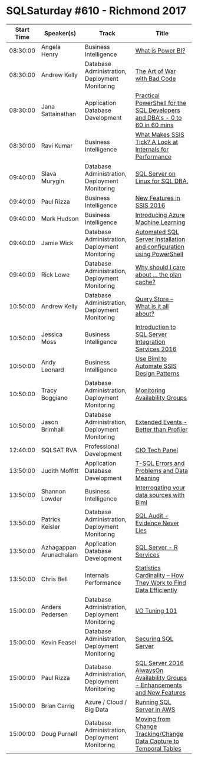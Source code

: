 # SQLSaturday #610 - Richmond 2017
Start Time|Speaker(s)|Track|Title
---|---|---|---
08:30:00|Angela Henry|Business Intelligence|[What is Power BI?](57575.md)
08:30:00|Andrew Kelly|Database Administration, Deployment  Monitoring|[The Art of War with Bad Code](57591.md)
08:30:00|Jana Sattainathan|Application  Database Development|[Practical PowerShell for the SQL Developers and DBA's - 0 to 60 in 60 mins](59601.md)
08:30:00|Ravi Kumar|Business Intelligence|[What Makes SSIS Tick? A Look at Internals for Performance](59841.md)
09:40:00|Slava Murygin|Database Administration, Deployment  Monitoring|[SQL Server on Linux for SQL DBA.](57470.md)
09:40:00|Paul Rizza|Business Intelligence|[New Features in SSIS 2016](57767.md)
09:40:00|Mark Hudson|Business Intelligence|[Introducing Azure Machine Learning](59542.md)
09:40:00|Jamie Wick|Database Administration, Deployment  Monitoring|[Automated SQL Server installation and configuration using PowerShell](59756.md)
09:40:00|Rick Lowe|Database Administration, Deployment  Monitoring|[Why should I care about ... the plan cache?](59875.md)
10:50:00|Andrew Kelly|Database Administration, Deployment  Monitoring|[Query Store – What is it all about?](57590.md)
10:50:00|Jessica Moss|Business Intelligence|[Introduction to SQL Server Integration Services 2016](57854.md)
10:50:00|Andy Leonard|Business Intelligence|[Use Biml to Automate SSIS Design Patterns](57994.md)
10:50:00|Tracy Boggiano|Database Administration, Deployment  Monitoring|[Monitoring Availability Groups](59794.md)
10:50:00|Jason Brimhall|Database Administration, Deployment  Monitoring|[Extended Events - Better than Profiler](59806.md)
12:40:00|SQLSAT RVA|Professional Development|[CIO Tech Panel](63292.md)
13:50:00|Judith Moffitt|Application  Database Development|[T-SQL Errors and Problems and Data Meaning](57509.md)
13:50:00|Shannon Lowder|Business Intelligence|[Interrogating your data sources with Biml](59359.md)
13:50:00|Patrick Keisler|Database Administration, Deployment  Monitoring|[SQL Audit - Evidence Never Lies](59614.md)
13:50:00|Azhagappan Arunachalam|Application  Database Development|[SQL Server - R Services](59860.md)
13:50:00|Chris Bell|Internals  Performance|[Statistics  Cardinality – How They Work to Find Data Efficiently](59864.md)
15:00:00|Anders Pedersen|Database Administration, Deployment  Monitoring|[I/O Tuning 101](57500.md)
15:00:00|Kevin Feasel|Database Administration, Deployment  Monitoring|[Securing SQL Server](57527.md)
15:00:00|Paul Rizza|Database Administration, Deployment  Monitoring|[SQL Server 2016 AlwaysOn Availability Groups  - Enhancements and New Features](57766.md)
15:00:00|Brian Carrig|Azure / Cloud / Big Data|[Running SQL Server in AWS](59560.md)
15:00:00|Doug Purnell|Database Administration, Deployment  Monitoring|[Moving from Change Tracking/Change Data Capture to Temporal Tables](59571.md)
